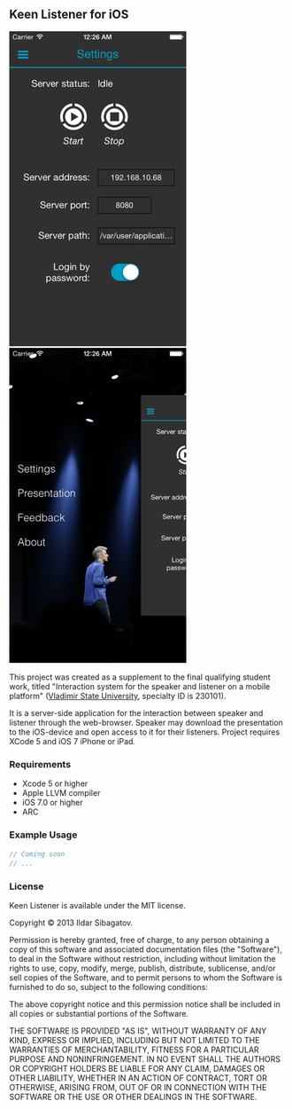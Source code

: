 ## Keen Listener for iOS

<img src="https://raw.githubusercontent.com/siggb/KeenListener/master/Resources/Files/Screenshots/IMG_01.png" alt="Settings Page" width="320" height="568" />
<img src="https://raw.githubusercontent.com/siggb/KeenListener/master/Resources/Files/Screenshots/IMG_02.png" alt="Landing Page" width="320" height="568" />

This project was created as a supplement to the final qualifying student work, titled "Interaction system for the speaker and listener on a mobile platform" ([Vladimir State University](http://vlsu.ru), specialty ID is 230101).

It is a server-side application for the interaction between speaker and listener through the web-browser. Speaker may download the presentation to the iOS-device and open access to it for their listeners. Project requires XCode 5 and iOS 7 iPhone or iPad.

### Requirements

* Xcode 5 or higher
* Apple LLVM compiler
* iOS 7.0 or higher
* ARC

### Example Usage

```objective-c
// Coming soon
// ...
```

### License

Keen Listener is available under the MIT license.

Copyright © 2013 Ildar Sibagatov.

Permission is hereby granted, free of charge, to any person obtaining a copy of this software and associated documentation files (the "Software"), to deal in the Software without restriction, including without limitation the rights to use, copy, modify, merge, publish, distribute, sublicense, and/or sell copies of the Software, and to permit persons to whom the Software is furnished to do so, subject to the following conditions:

The above copyright notice and this permission notice shall be included in all copies or substantial portions of the Software.

THE SOFTWARE IS PROVIDED "AS IS", WITHOUT WARRANTY OF ANY KIND, EXPRESS OR IMPLIED, INCLUDING BUT NOT LIMITED TO THE WARRANTIES OF MERCHANTABILITY, FITNESS FOR A PARTICULAR PURPOSE AND NONINFRINGEMENT. IN NO EVENT SHALL THE AUTHORS OR COPYRIGHT HOLDERS BE LIABLE FOR ANY CLAIM, DAMAGES OR OTHER LIABILITY, WHETHER IN AN ACTION OF CONTRACT, TORT OR OTHERWISE, ARISING FROM, OUT OF OR IN CONNECTION WITH THE SOFTWARE OR THE USE OR OTHER DEALINGS IN THE SOFTWARE.
